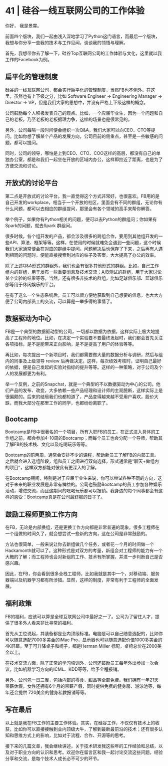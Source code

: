 # 41 | 硅谷一线互联网公司的工作体验
你好， 我是景霄。

前面四个版块，我们一起由浅入深地学习了Python这门语言，而最后一个版块，我想与你分享一些我的技术与工作见闻，谈谈我的领悟与理解。

首先，我想带你去了解一下，硅谷Top互联网公司的工作体验与文化，这里就以我工作的Facebook为例。

## 扁平化的管理制度

硅谷的一线互联网公司，都会实行扁平化的管理制度，当然FB也不例外。在这里，虽然也有上下级之分，比如 Software Engineer \-> Engineering Manager \-> Director \-> VP，但是我们大家的思想中，并没有严格上下级这样的概念。

公司鼓励每个人积极发表自己的观点。比如，一个应届毕业生，因为一个问题和自己的老板，乃至老板的老板据理力争，这样的场景也是很常见的。

另外，公司每隔一段时间便会组织一次Q\&A，我们大家可以向CEO、CTO等提问。比如你想了解某个产品的发展方向，公司目前的侧重点，甚至是一些敏感的问题，都可以提问。

同时，公司的领导，哪怕是上到CEO、CTO、COO这样的高层，都没有自己的单独办公室，都是和我们一起坐在开放的区域内办公，这样即拉近了距离，也是为了方便交流和讨论。

## 开放式的讨论平台

第二点是开放式的讨论平台。我一直觉得这个方式非常好，也很喜欢。FB用的是自己开发的workplace，相当于一个开放的社区，里面会有不同的群组，无论你有什么问题，都可以去相应的群组提问，那里会有各个领域的高手来帮你解答。

<!-- [[[read_end]]] -->

举个例子，如果你有Python相关的问题，便可以去Python的群组问；你如果有Spark的问题，就去Spark 群组问。

很多时候，各个组开发的产品，都会涉及很多的跨组合作，要用到其他组开发的一些API、算法、框架等等。这样，在使用的时候就难免会遇到一些问题，这个时候我们大家通常便会在对应的群组中提问。问题解决后也保存了下来，之后再有人遇到相同的问题时，便能直接搜索到对应的帖子及答案，大大提高了办公的效率。

除了上述Q\&A形式的群组外，我们也会有很多其他形式的群组。比如，自己工作组内的群组，用于发布一些重要消息及技术交流；A/B测试的群组，用于大家讨论某个实验的结果等等。当然，还有很多非技术的群组，比如足球俱乐部、篮球俱乐部等用于休闲娱乐的平台。

在有了这么一个生态系统后，员工可以很方便地获取到自己想要的信息，也大大方便了公司内部员工的交流，可以算是一举多得的事情了。

## 数据驱动为中心

FB是一个典型的数据驱动型的公司，一切都以数据为依据，这样实际上极大地提高了工程师的地位。比如，在决定一个实验要不要最终发起时，我们都会首先关注各项指标，是不是能带来正向影响，是不是提高了用户的体验等等。

再比如，每次提出一个新项目时，我们都需要做大量的数据分析与调研，然后与组内的同事及上级领导 review 后再做决定。这样，每次绩效考核时，证明自己最好的依据，便是自己发起的实验对指标的提升等等。这样的一种策略，对于公司及个人的发展都更为有利。

举一个反例，之前的Snapchat，就是一个典型的不以数据驱动为中心的公司。他们产品的发布、改变，大多依赖一些产品经理和设计师的主观臆断，这样实际上是很偏颇的。后来的结局我们也都知道了，产品变得越来越不受用户喜欢，股价大跌，而我大部分在那里工作的同学，也都纷纷离职了。

## Bootcamp

Bootcamp是FB中很著名的一个项目，所有入职FB的员工，在正式进入具体的工作组之前，都会参加4-10周的Bootcamp；而每个员工也会分配一个导师，帮助其了解FB的技术栈、文化以及吃喝玩乐等等。

Bootcamp的前两周，通常会安排不少的课程，帮助新员工了解FB的内部工具。之后就会进入选组阶段，组和员工之间进行双向选择，形式通常是“聊天+做组内的项目”，这样双方都能对彼此有更深入的了解。

在Bootcamp期间，特别是对于应届毕业生来说，你可以尝试各种不同的方向，这对于未来的职业发展是非常有裨益的。公司也鼓励Bootcamp的员工参加各种娱乐活动，增进交流，而且这期间的吃喝玩乐都可以报销。我身边的每个同事都会有这样的感受：Bootcamp真是在公司最舒服的日子了。

## 鼓励工程师更换工作方向

在FB，无论是内部换组，还是更换工作方向都是非常普遍的现象。很多工程师在一个组做的时间久了，就会想尝试一些新的方向，这在公司是非常鼓励的。

方法也很简单，一般来说让你去新组做几个任务，或者花一个月的时间做一个Hackamonth就可以了。这种形式是对双方的考量，新组会对工程师的能力有一个大概的了解；而工程师也会对新组的工作、技术有所掌握，并进一步判断自己是否感兴趣。

因此，在FB，你会看到很多全栈工程师，比如我就是其中一个，对移动端、服务器端以及机器学习都有所涉猎。显然，这样的制度，非常有利于工程师的全面发展。

## 福利政策

FB的福利，应该可以算是全球互联网公司中最好之一了。公司为了留住人才，提供了很多外人看来非比寻常的福利。

首先从工位说起，其装备都是业内顶级标准。电脑是可以自己随意选配的，比如你可以随意选配7000多美金的iMac Pro，显示器也可以随意选配价值1000多美金的4K屏幕。至于可升降桌子和椅子，都是Herman Miller 标配，桌椅总价在2000美金以上。

在技术交流方面，除了正常的学习培训外，公司还鼓励员工每年外出参加一次会议，比如机器学习方向的ICML、KDD等等，给予全程报销。

另外，公司包一日三餐，包括内部的零食、甜品等全部免费。我们拥有一年21天带薪休假，女性还拥有6个月的带薪产假，同时提供免费的健身房、游泳池等，每年还会提供 720美金的健身私教报销等等。

## 写在最后

以上就是我在FB工作的主要工作体验。其实，在硅谷工作，不仅仅有技术上的收获，比如你可以直接接触到业内顶级大牛，了解到最新最前沿的技术；还有很多认知和思维方式上的影响，比如对于流程、合作、开源等的思考。

接下来的几篇文章，我会继续讲述，关于技术研发我这些年的工作经验和总结，以及对于职业方向的认识和思考。欢迎你在留言区和我一起讨论交流这些问题，经验分享和交流，是每个技术人成长必不可少的环节。